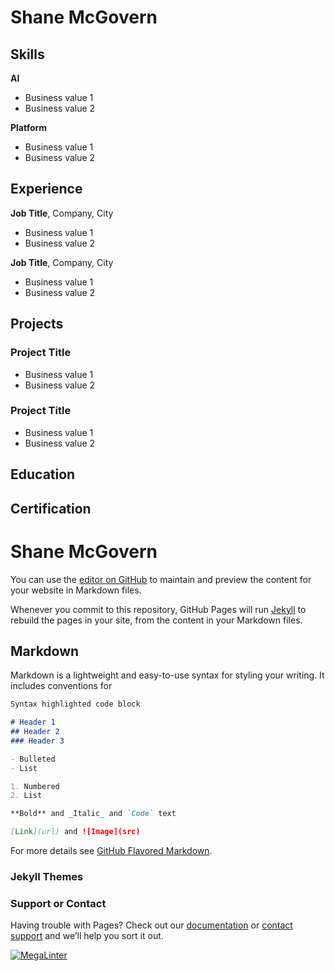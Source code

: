 # Shane McGovern

## Skills
__AI__
- Business value 1
- Business value 2

__Platform__
- Business value 1
- Business value 2

## Experience
__Job Title__, Company, City
- Business value 1
- Business value 2

__Job Title__, Company, City
- Business value 1
- Business value 2

## Projects
### Project Title
- Business value 1
- Business value 2
### Project Title
- Business value 1
- Business value 2

## Education

## Certification







# Shane McGovern

You can use the [editor on GitHub](https://github.com/ShaneMcGovern/shanemcgovern.github.io/edit/main/index.md) to maintain and preview the content for your website in Markdown files.

Whenever you commit to this repository, GitHub Pages will run [Jekyll](https://jekyllrb.com/) to rebuild the pages in your site, from the content in your Markdown files.

## Markdown

Markdown is a lightweight and easy-to-use syntax for styling your writing. It includes conventions for

```markdown
Syntax highlighted code block

# Header 1
## Header 2
### Header 3

- Bulleted
- List

1. Numbered
2. List

**Bold** and _Italic_ and `Code` text

[Link](url) and ![Image](src)
```

For more details see [GitHub Flavored Markdown](https://guides.github.com/features/mastering-markdown/).

### Jekyll Themes

<!-- Your Pages site will use the layout and styles from the Jekyll theme you have selected in your [repository settings](https://github.com/ShaneMcGovern/shanemcgovern.github.io/settings/pages). The name of this theme is saved in the Jekyll `_config.yml` configuration file. -->

### Support or Contact

Having trouble with Pages? Check out our [documentation](https://docs.github.com/categories/github-pages-basics/) or [contact support](https://support.github.com/contact) and we’ll help you sort it out.

[![MegaLinter](https://github.com/ShaneMcGovern/shanemcgovern.github.io/actions/workflows/mega-linter.yml/badge.svg?branch=main)](https://github.com/ShaneMcGovern/shanemcgovern.github.io/actions/workflows/mega-linter.yml?query=branch%3Amain)